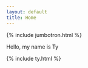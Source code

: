 ```yaml
---
layout: default
title: Home
---
```


{% include jumbotron.html %}

Hello, my name is Ty

{% include ty.html %}
